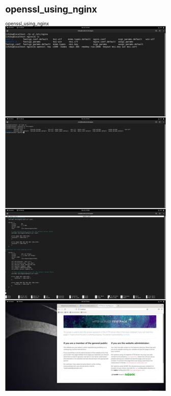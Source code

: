 # openssl_using_nginx
openssl_using_nginx
<img src="https://raw.githubusercontent.com/srinibasch/openssl_using_nginx/main/1.jpg">
<img src="https://raw.githubusercontent.com/srinibasch/openssl_using_nginx/main/2.jpg">
<img src="https://raw.githubusercontent.com/srinibasch/openssl_using_nginx/main/4.jpg">
<img src="https://raw.githubusercontent.com/srinibasch/openssl_using_nginx/main/5.jpg">
